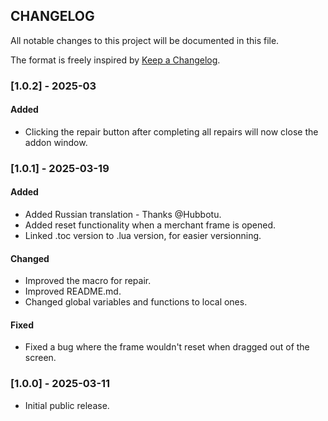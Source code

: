 ## CHANGELOG

All notable changes to this project will be documented in this file.

The format is freely inspired by [Keep a Changelog](https://keepachangelog.com/en/1.1.0/).

### [1.0.2] - 2025-03

#### Added

- Clicking the repair button after completing all repairs will now close the addon window.

### [1.0.1] - 2025-03-19

#### Added

- Added Russian translation - Thanks @Hubbotu.
- Added reset functionality when a merchant frame is opened.
- Linked .toc version to .lua version, for easier versionning.

#### Changed

- Improved the macro for repair.
- Improved README.md.
- Changed global variables and functions to local ones.

#### Fixed

- Fixed a bug where the frame wouldn't reset when dragged out of the screen.

### [1.0.0] - 2025-03-11

- Initial public release.

